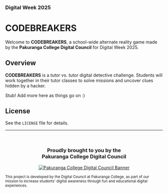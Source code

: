 ### Digital Week 2025
# CODEBREAKERS

Welcome to **CODEBREAKERS**, a school-wide alternate reality game made by the **Pakuranga College Digital Council** for Digital Week 2025.

## Overview

**CODEBREAKERS** is a *tutor vs. tutor* digital detective challenge. Students will work together in their tutor classes to solve missions and uncover clues hidden by a hacker.

Stub! Add more here as things go on :)

## License
See the `LICENSE` file for details.

---

<div align="center">
<br>
<h3 style="text-align:center;">Proudly brought to you by the <br>Pakuranga College Digital Council</h3>
<a href="https://i.ibb.co/jz8LNkY/cropped-banner-low-res.png">
    <img src="https://i.ibb.co/jz8LNkY/cropped-banner-low-res.png" alt="Pakuranga College Digital Council Banner">
</a>
</div>

<sub>This project is developed by the Digital Council at Pakuranga College, as part of our mission to increase students' digital awareness through fun and educational digital experiences.</sub>

